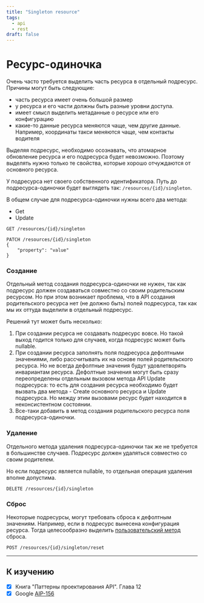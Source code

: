 ```yaml
---
title: "Singleton resource"
tags:
  - api
  - rest
draft: false
---
```


# Ресурс-одиночка

Очень часто требуется выделить часть ресурса в отдельный подресурс.
Причины могут быть следующие:
- часть ресурса имеет очень большой размер
- у ресурса и его части должны быть разные уровни доступа. 
- имеет смысл выделить метаданные о ресурсе или его конфигурацию
- какие-то данные ресурса меняются чаще, чем другие данные. Например, координаты такси меняются чаще, чем контакты водителя

Выделяя подресурс, необходимо осознавать, что атомарное обновление ресурса и его подресурса будет невозможно.
Поэтому выделять нужно только те свойства, которые хорошо отчуждаются от основного ресурса.

У подресурса нет своего собственного идентификатора.
Путь до подресурса-одиночки будет выглядеть так: `/resources/{id}/singleton`.

В общем случае для подресурса-одиночки нужны всего два метода:
- Get
- Update

```
GET /resources/{id}/singleton

PATCH /resources/{id}/singleton
{
    "property": "value"
}
```


### Создание
Отдельный метод создания подресурса-одиночки не нужен, так как подресурс должен создаваться совместно со своим родительским ресурсом.
Но при этом возникает проблема, что в API создания родительского ресурса нет (не должно быть) полей подресурса, так как мы их оттуда выделили в отдельный подресурс.

Решений тут может быть несколько:
1) При создании ресурса не создавать подресурс вовсе. Но такой выход годится только для случаев, когда подресурс может быть nullable.
2) При создании ресурса заполнять поля подресурса дефолтными значениями, либо рассчитывать их на основе полей родительского ресурса. Но не всегда дефолтные значения будут удовлетворять инвариантам ресурса. Дефолтные значения могут быть сразу переопределены отдельным вызовом метода API Update подресурса: то есть для создания ресурса необходимо будет вызвать два метода - Create основного ресурса и Update подресурса. Но между этим вызовами ресурс будет находится в неконсистентном состоянии.
3) Все-таки добавить в метод создания родительского ресурса поля подресурса-одиночки.

### Удаление
Отдельного метода удаления подресурса-одиночки так же не требуется в большинстве случаев.
Подресурс должен удаляться совместно со своим родителем.

Но если подресурс является nullable, то отдельная операция удаления вполне допустима.
```
DELETE /resources/{id}/singleton
```

### Сброс
Некоторые подресурсы, могут требовать сброса к дефолтным значениям.
Например, если в подресурс вынесена конфигурация ресурса.
Тогда целесообразно выделить [пользовательский метод](./custom_methods.md) сброса.
```
POST /resources/{id}/singleton/reset
```

---
## К изучению
- [X] Книга "Паттерны проектирования API". Глава 12
- [X] Google [AIP-156](https://google.aip.dev/156)